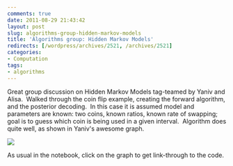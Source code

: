 ```yaml
---
comments: true
date: 2011-08-29 21:43:42
layout: post
slug: algorithms-group-hidden-markov-models
title: 'Algorithms group: Hidden Markov Models'
redirects: [/wordpress/archives/2521, /archives/2521]
categories:
- Computation
tags:
- algorithms
---
```


Great group discussion on Hidden Markov Models tag-teamed by Yaniv and Alisa.  Walked through the coin flip example, creating the forward algorithm, and the posterior decoding.  In this case it is assumed model and parameters are known: two coins, known ratios, known rate of swapping; goal is to guess which coin is being used in a given interval.  Algorithm does quite well, as shown in Yaniv's awesome graph.

![]( http://farm7.staticflickr.com/6187/6101814161_83ce34791c_o.png )


As usual in the notebook, click on the graph to get link-through to the code.
